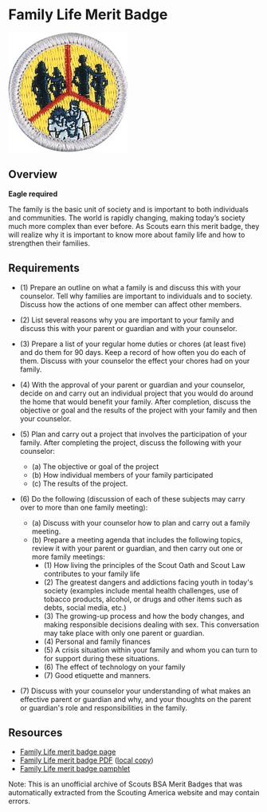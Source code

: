 

# Family Life Merit Badge

![Family Life Merit Badge](images/family-life-merit-badge.jpg)

## Overview

**Eagle required**

The family is the basic unit of society and is important to both individuals and communities. The world is rapidly changing, making today’s society much more complex than ever before. As Scouts earn this merit badge, they will realize why it is important to know more about family life and how to strengthen their families.

## Requirements

* (1) Prepare an outline on what a family is and discuss this with your counselor. Tell why families are important to individuals and to society. Discuss how the actions of one member can affect other members.
* (2) List several reasons why you are important to your family and discuss this with your parent or guardian and with your counselor.
* (3) Prepare a list of your regular home duties or chores (at least five) and do them for 90 days. Keep a record of how often you do each of them. Discuss with your counselor the effect your chores had on your family.
* (4) With the approval of your parent or guardian and your counselor, decide on and carry out an individual project that you would do around the home that would benefit your family. After completion, discuss the objective or goal and the results of the project with your family and then your counselor.
* (5) Plan and carry out a project that involves the participation of your family. After completing the project, discuss the following with your  counselor:
    * (a) The objective or goal of the project
    * (b) How individual members of your family participated
    * (c) The results of the project.


* (6) Do the following (discussion of each of these subjects may carry over to more than one family meeting):
    * (a) Discuss with your counselor how to plan and carry out a family meeting.
    * (b) Prepare a meeting agenda that includes the following topics, review it with your parent or guardian, and then carry out one or more family meetings:
        * (1) How living the principles of the Scout Oath and Scout Law contributes to your family life
        * (2) The greatest dangers and addictions facing youth in today's society (examples include mental health challenges, use of tobacco products, alcohol, or drugs and other items such as debts, social media, etc.)
        * (3) The growing-up process and how the body changes, and making responsible decisions dealing with sex. This conversation may take place with only one parent or guardian.
        * (4) Personal and family finances
        * (5) A crisis situation within your family and whom you can turn to for support during these situations.
        * (6) The effect of technology on your family
        * (7) Good etiquette and manners.




* (7) Discuss with your counselor your understanding of what makes an effective parent or guardian and why, and your thoughts on the parent or guardian's role and responsibilities in the family.


## Resources

- [Family Life merit badge page](https://www.scouting.org/merit-badges/family-life/)
- [Family Life merit badge PDF](https://filestore.scouting.org/filestore/Merit_Badge_ReqandRes/2023_Updates/35893(23)_Family_Life_REQ.pdf) ([local copy](files/family-life-merit-badge.pdf))
- [Family Life merit badge pamphlet](None)

Note: This is an unofficial archive of Scouts BSA Merit Badges that was automatically extracted from the Scouting America website and may contain errors.